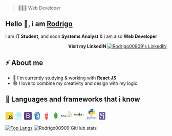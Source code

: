 > 👨🏻‍💻 Web Developer

<div>
    <h2>Hello 👋, i am <a href="#">Rodrigo</a></h2>
    <p>I am <strong>IT Student</strong>, and soon <strong>Systems Analyst</strong> & i am also <strong>Web Developer</strong></p>
  <div align="right">
    <strong>Visit my LinkedIN</strong>
    <a href="https://www.linkedin.com/in/torresmessenzani/">
      <img alt="Rodrigo00909's LinkedIN" width="25px" src="https://raw.githubusercontent.com/peterthehan/peterthehan/master/assets/linkedin.svg" />
    </a> 
  </div>
</div>

<h2>⚡️ About me</h2>
<ul>

<li>📝 I'm currently studying & working with <strong>React JS</strong> </li>

<li>😄 I love to combine my creativity and design with my logic.</li>

</ul>


<h2>🚀 Languages and frameworks that i know</h2>
<p align="left">
<img src="https://raw.githubusercontent.com/devicons/devicon/master/icons/javascript/javascript-original.svg" alt="javascript" width="25" height="25" />
<img src="https://raw.githubusercontent.com/devicons/devicon/master/icons/react/react-original-wordmark.svg" alt="react" width="25" height="25" />
<img src="https://raw.githubusercontent.com/devicons/devicon/master/icons/bootstrap/bootstrap-plain.svg" alt="bootstrap" width="25" height="25" />
<img src="https://raw.githubusercontent.com/devicons/devicon/master/icons/css3/css3-original-wordmark.svg" alt="css3" width="25" height="25" />
<img src="https://raw.githubusercontent.com/devicons/devicon/master/icons/gulp/gulp-plain.svg" alt="gulp" width="25" height="25" />
<img src="https://raw.githubusercontent.com/devicons/devicon/master/icons/mongodb/mongodb-original.svg" alt="mongodb" width="25" height="25" />
<img src="https://raw.githubusercontent.com/devicons/devicon/master/icons/mysql/mysql-original-wordmark.svg" alt="mysql" width="35" height="35" />
<img src="https://raw.githubusercontent.com/devicons/devicon/master/icons/nodejs/nodejs-original-wordmark.svg" alt="nodejs" width="35" height="35" />
<img src="https://raw.githubusercontent.com/devicons/devicon/master/icons/python/python-original-wordmark.svg" alt="python" width="35" height="35" />
<img src="https://raw.githubusercontent.com/devicons/devicon/master/icons/heroku/heroku-plain.svg" alt="heroku" width="25" height="25" />
</p>


[![Top Langs](https://github-readme-stats.vercel.app/api/top-langs/?username=Rodrigo00909&layout=compact)](https://github.com/Rodrigo00909/github-readme-stats)
<img align="right">![Rodrigo00909 GitHub stats](https://github-readme-stats.vercel.app/api?username=Rodrigo00909&hide=stars,issues&theme=default)</img>

